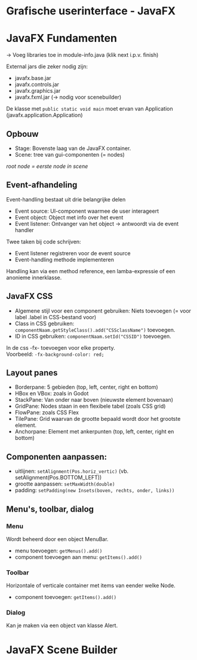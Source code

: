 # Grafische userinterface - JavaFX

# JavaFX Fundamenten

-> Voeg libraries toe in module-info.java (klik next i.p.v. finish)

External jars die zeker nodig zijn:
- javafx.base.jar
- javafx.controls.jar
- javafx.graphics.jar
- javafx.fxml.jar (-> nodig voor scenebuilder)

De klasse met `public static void main` moet ervan van Application (javafx.application.Application)

## Opbouw

- Stage: Bovenste laag van de JavaFX container.
- Scene: tree van gui-componenten (= nodes)

*root node = eerste node in scene*

## Event-afhandeling

Event-handling bestaat uit drie belangrijke delen
- Event source: UI-component waarmee de user interageert
- Event object: Object met info over het event
- Event listener: Ontvanger van het object -> antwoordt via de event handler

Twee taken bij code schrijven:
- Event listener registreren voor de event source
- Event-handling methode implementeren

Handling kan via een method reference, een lamba-expressie of een anonieme innerklasse.

## JavaFX CSS
- Algemene stijl voor een component gebruiken: Niets toevoegen (= voor label .label in CSS-bestand voor) <br>
- Class in CSS gebruiken: `componentNaam.getStyleClass().add("CSSclassName")` toevoegen.
- ID in CSS gebruiken: `componentNaam.setId("CSSID")` toevoegen.

In de css -fx- toevoegen voor elke property. <br> Voorbeeld: `-fx-background-color: red;`

## Layout panes
- Borderpane: 5 gebieden (top, left, center, right en bottom)
- HBox en VBox: zoals in Godot
- StackPane: Van onder naar boven (nieuwste element bovenaan)
- GridPane: Nodes staan in een flexibele tabel (zoals CSS grid)
- FlowPane: zoals CSS Flex
- TilePane: Grid waarvan de grootte bepaald wordt door het grootste element.
- Anchorpane: Element met ankerpunten (top, left, center, right en bottom)

## Componenten aanpassen:
- uitlijnen: `setAlignment(Pos.horiz_vertic)` (vb. setAlignment(Pos.BOTTOM_LEFT))
- grootte aanpassen: `setMaxWidth(double)`
- padding: `setPadding(new Insets(boven, rechts, onder, links))`

## Menu's, toolbar, dialog
### Menu

Wordt beheerd door een object MenuBar.
- menu toevoegen: `getMenus().add()`
- component toevoegen aan menu: `getItems().add()`

### Toolbar

Horizontale of verticale container met items van eender welke Node.

- component toevoegen: `getItems().add()`

### Dialog

Kan je maken via een object van klasse Alert.

# JavaFX Scene Builder